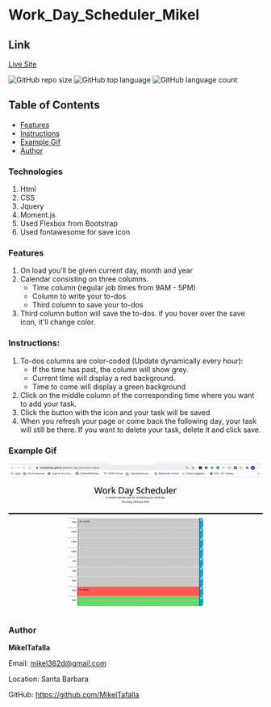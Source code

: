 # Work_Day_Scheduler_Mikel

## Link
[Live Site](https://mikeltafalla.github.io/Work_Day_Scheduler_Mikel/)

![GitHub repo size](https://img.shields.io/github/repo-size/MikelTafalla/Work_Day_Scheduler_Mikel?logo=github)
![GitHub top language](https://img.shields.io/github/languages/top/MikelTafalla/Work_Day_Scheduler_Mikel?color=green&logo=github&logoColor=green)
![GitHub language count](https://img.shields.io/github/languages/count/MikelTafalla/Work_Day_Scheduler_Mikel?color=green&logo=github&logoColor=green)

## Table of Contents

* [Features](#features)
* [Instructions](#instructions)
* [Example Gif](#example-gif)
* [Author](#author)

### Technologies
1. Html
2. CSS
3. Jquery
4. Moment.js
5. Used Flexbox from Bootstrap
6. Used fontawesome for save icon

### Features

1. On load you'll be given current day, month and year
2. Calendar consisting on three columns.
    * Time column (regular job times from 9AM - 5PM)
    * Column to write your to-dos
    * Third column to save your to-dos
3. Third column button will save the to-dos. if you hover over the save icon, it'll change color.

### Instructions:

1. To-dos columns are color-coded (Update dynamically every hour):
    * If the time has past, the column will show grey.
    * Current time will display a red background.
    * Time to come will display a green background
2. Click on the middle column of the corresponding time where you want to add your task.
3. Click the button with the icon and your task will be saved
4. When you refresh your page or come back the following day, your task will still be there. If you want to delete your task, delete it and click save.

### Example Gif

![](assets/images/giphy.gif)

### Author 

**MikelTafalla**

Email: mikel362d@gmail.com

Location: Santa Barbara

GitHub: https://github.com/MikelTafalla

